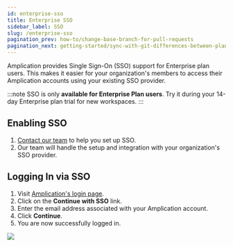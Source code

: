 ```yaml
---
id: enterprise-sso
title: Enterprise SSO
sidebar_label: SSO
slug: /enterprise-sso
pagination_prev: how-to/change-base-branch-for-pull-requests
pagination_next: getting-started/sync-with-git-differences-between-plans
---
```


Amplication provides Single Sign-On (SSO) support for Enterprise plan users.
This makes it easier for your organization's members to access their Amplication accounts using your existing SSO provider.

:::note
SSO is only **available for Enterprise Plan users**.
Try it during your 14-day Enterprise plan trial for new workspaces.
:::

## Enabling SSO

1. [Contact our team](https://amplication.com/contact-us/) to help you set up SSO.
2. Our team will handle the setup and integration with your organization's SSO provider.

## Logging In via SSO

1. Visit [Amplication's login page](https://app.amplication.com/login).
2. Click on the **Continue with SSO** link.
3. Enter the email address associated with your Amplication account.
4. Click **Continue**.
5. You are now successfully logged in.

![](./assets/sso-login.png)
